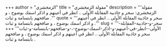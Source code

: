+++
author = "الزمخشري"
title = "مقولة الزمخشري"
description = '''مقولة الزمخشري: سحر و جاذبية المقابلة الأولى .. انظر في أعينهم و اذكر اسمك بوضوح ، و صافحهم بابتسامة و ثبات .'''
quote = '''سحر و جاذبية المقابلة الأولى .. انظر في أعينهم و اذكر اسمك بوضوح ، و صافحهم بابتسامة و ثبات .'''
slug = '''سحر-و-جاذبية-المقابلة-الأولى--انظر-في-أعينهم-و-اذكر-اسمك-بوضوح-،-و-صافحهم-بابتسامة-و-ثبات'''
+++
سحر و جاذبية المقابلة الأولى .. انظر في أعينهم و اذكر اسمك بوضوح ، و صافحهم بابتسامة و ثبات .
